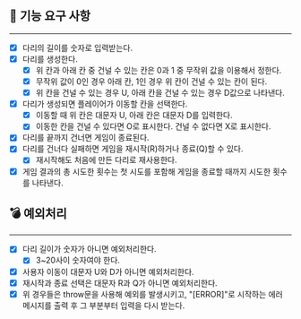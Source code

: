## 🚀 기능 요구 사항
---
- [x] 다리의 길이를 숫자로 입력받는다.
- [x] 다리를 생성한다. 
  - [x] 위 칸과 아래 칸 중 건널 수 있는 칸은 0과 1 중 무작위 값을 이용해서 정한다.
  - [x] 무작위 값이 0인 경우 아래 칸, 1인 경우 위 칸이 건널 수 있는 칸이 된다.
  - [x] 위 칸을 건널 수 있는 경우 U, 아래 칸을 건널 수 있는 경우 D값으로 나타낸다.
- [x] 다리가 생성되면 플레이어가 이동할 칸을 선택한다.
  - [x] 이동할 때 위 칸은 대문자 U, 아래 칸은 대문자 D를 입력한다.
  - [x] 이동한 칸을 건널 수 있다면 O로 표시한다. 건널 수 없다면 X로 표시한다.
- [x] 다리를 끝까지 건너면 게임이 종료된다.
- [x] 다리를 건너다 실패하면 게임을 재시작(R)하거나 종료(Q)할 수 있다.
  - [x] 재시작해도 처음에 만든 다리로 재사용한다.
- [x] 게임 결과의 총 시도한 횟수는 첫 시도를 포함해 게임을 종료할 때까지 시도한 횟수를 나타낸다.

## 💣 예외처리
---
- [x] 다리 길이가 숫자가 아니면 예외처리한다.
  - [x] 3~20사이 숫자여야 한다.
- [x] 사용자 이동이 대문자 U와 D가 아니면 예외처리한다.
- [x] 재시작과 종료 선택은 대문자 R과 Q가 아니면 예외처리한다.
- [x] 위 경우들은 throw문을 사용해 예외를 발생시키고, "[ERROR]"로 시작하는 에러 메시지를 출력 후 그 부분부터 입력을 다시 받는다.